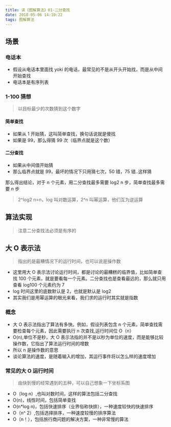 ```yaml
---
title: 读《图解算法》01-二分查找
date: 2018-05-06 14:10:22
tags: 图解算法
---
```


## 场景

### 电话本

* 假设从电话本里面找 yoki 的电话，最常见的不是从开头开始找，而是从中间开始查找
* 电话本是有序列表

### 1-100 猜想

> 以目标最少的次数猜到这个数字

#### 简单查找

* 如果从 1 开始猜，这叫简单查找，换句话说就是傻找
* 如果是 99，那么得猜 99 次（临界点就是这个数）

#### 二分查找

* 如果从中间值开始猜
* 那么临界点就是 99，最坏的情况下只用猜七次，50 错，75 错..这样猜

那么得出结论，对于 n 个元素，用二分查找最多需要 log2 n 步，简单查找最多需要 n 步

> 2^log2 n=n，log 叫对数运算，2^n 叫幂运算，他们互为逆运算

## 算法实现

> 注意二分查找法必须是有序的

## 大 O 表示法

> 指出的是最糟情况下的运行时间，也可以说是操作数

* 这里用大 O 表示法讨论运行时间，都是讨论的最糟糕的临界值，比如简单查找 100 个元素，就是要看每一个元素。二分查找也是查看最远的，那么就只用查看 log100 个元素约为 7
* log 时间这里的底数默认是 2，也就是默认是 log2
* 其实我们是用幂运算的眼光来看，我们求的运行时其实就是指数

### 概念

* 大 O 表示法指出了算法有多快。例如，假设列表包含 n 个元素，简单查找需要检查每个元素，因此需要执行 n 次查找,运行时间位 O（n）
* O(n),单位不是秒，大 O 表示法指的并不是以秒为单位的速度，而是能够比较操作数，它指出了算法运行时间的增数
* 所以 n 是操作数的意思
* 谈论算法的速度，是随着输入的增加，其运行事件将以怎么样的速度增加

### 常见的大 O 运行时间

> 由快到慢的经常遇到的五种，可以自己想象一下坐标系图

* O（log n）,也叫对数时间，这样的算法包括二分查找
* O(n)，线性时间，包括简单查找
* O(n\*log n)，包括快速排序（业界俗称快排），一种速度较快的快速排序
* O（n^ 2）,包括选择排序，一种速度较慢的排序算法
* O（n！），包括旅行商问题的解决方案，一种非常慢的算法
